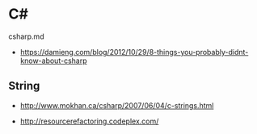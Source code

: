 # C# 

csharp.md

*   https://damieng.com/blog/2012/10/29/8-things-you-probably-didnt-know-about-csharp

## String

*   http://www.mokhan.ca/csharp/2007/06/04/c-strings.html

*   http://resourcerefactoring.codeplex.com/




